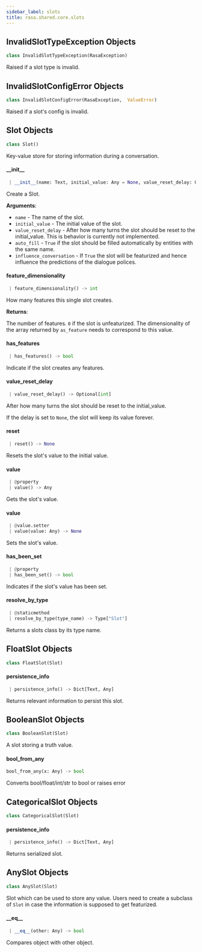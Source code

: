 ```yaml
---
sidebar_label: slots
title: rasa.shared.core.slots
---
```


## InvalidSlotTypeException Objects

```python
class InvalidSlotTypeException(RasaException)
```

Raised if a slot type is invalid.

## InvalidSlotConfigError Objects

```python
class InvalidSlotConfigError(RasaException,  ValueError)
```

Raised if a slot&#x27;s config is invalid.

## Slot Objects

```python
class Slot()
```

Key-value store for storing information during a conversation.

#### \_\_init\_\_

```python
 | __init__(name: Text, initial_value: Any = None, value_reset_delay: Optional[int] = None, auto_fill: bool = True, influence_conversation: bool = True) -> None
```

Create a Slot.

**Arguments**:

- `name` - The name of the slot.
- `initial_value` - The initial value of the slot.
- `value_reset_delay` - After how many turns the slot should be reset to the
  initial_value. This is behavior is currently not implemented.
- `auto_fill` - `True` if the slot should be filled automatically by entities
  with the same name.
- `influence_conversation` - If `True` the slot will be featurized and hence
  influence the predictions of the dialogue polices.

#### feature\_dimensionality

```python
 | feature_dimensionality() -> int
```

How many features this single slot creates.

**Returns**:

  The number of features. `0` if the slot is unfeaturized. The dimensionality
  of the array returned by `as_feature` needs to correspond to this value.

#### has\_features

```python
 | has_features() -> bool
```

Indicate if the slot creates any features.

#### value\_reset\_delay

```python
 | value_reset_delay() -> Optional[int]
```

After how many turns the slot should be reset to the initial_value.

If the delay is set to `None`, the slot will keep its value forever.

#### reset

```python
 | reset() -> None
```

Resets the slot&#x27;s value to the initial value.

#### value

```python
 | @property
 | value() -> Any
```

Gets the slot&#x27;s value.

#### value

```python
 | @value.setter
 | value(value: Any) -> None
```

Sets the slot&#x27;s value.

#### has\_been\_set

```python
 | @property
 | has_been_set() -> bool
```

Indicates if the slot&#x27;s value has been set.

#### resolve\_by\_type

```python
 | @staticmethod
 | resolve_by_type(type_name) -> Type["Slot"]
```

Returns a slots class by its type name.

## FloatSlot Objects

```python
class FloatSlot(Slot)
```

#### persistence\_info

```python
 | persistence_info() -> Dict[Text, Any]
```

Returns relevant information to persist this slot.

## BooleanSlot Objects

```python
class BooleanSlot(Slot)
```

A slot storing a truth value.

#### bool\_from\_any

```python
bool_from_any(x: Any) -> bool
```

Converts bool/float/int/str to bool or raises error

## CategoricalSlot Objects

```python
class CategoricalSlot(Slot)
```

#### persistence\_info

```python
 | persistence_info() -> Dict[Text, Any]
```

Returns serialized slot.

## AnySlot Objects

```python
class AnySlot(Slot)
```

Slot which can be used to store any value. Users need to create a subclass of
`Slot` in case the information is supposed to get featurized.

#### \_\_eq\_\_

```python
 | __eq__(other: Any) -> bool
```

Compares object with other object.

